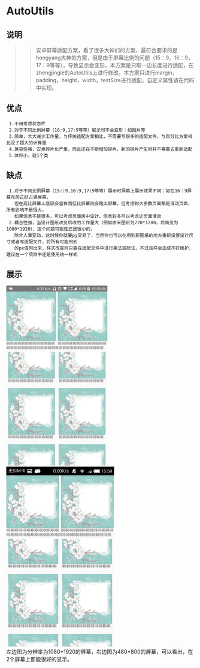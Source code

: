 # AutoUtils
## 说明
>>安卓屏幕适配方案，看了很多大神们的方案，最符合要求的是hongyang大神的方案，但是由于屏幕比例的问题（15：9，16：9，17：9等等），导致显示会变形，本方案是只取一边长度进行适配，在zhengjingle的AutoUtils上进行修改。本方案只进行margin，padding，height，width，testSize进行适配，自定义属性请在代码中实现。
## 优点
     1.不用考虑状态栏
     2.对于不同比例屏幕（16:9,17:9等等）展示时不会变形：如图片等
     3.简单，大大减少工作量，与传统适配方案相比，不需要写很多的适配文件，与百分比方案相比没了超大的计算量
     4.兼容性强，安卓碎片化严重，而且还在不断增加碎片，新的碎片产生时并不需要去重新适配
     5.体积小，就1个类
## 缺点
     1.对于不同比例屏幕（15::9,16:9,17:9等等）展示时屏幕上展示效果不同：如在16：9屏幕布局正好占满屏幕，
       但在高比屏幕上底部会留白而低比屏幕则会跑出屏幕，但考虑到大多数页面都是滑动页面，所有影响不是很大，
       如果信息不是很多，可以考虑页面居中设计，信息较多可以考虑让页面滑动
     2.耦合性强，当设计图纸改变后改的工作量大（例如原来图纸为720*1280，后面变为1080*1920），这个问题可能性还是很小的，
       除非人事变动，这时候你就要py交易了，当然你也可以在用到新图纸的地方重新设置设计尺寸或者写适配文件，将所有可能用到
       的px值列出来，样式改变时只要在适配文件中进行乘法或除法，不过这样会造成不好维护，建议在一个项目中还是使用统一样式
## 展示
<img width="270" height="480" src="https://github.com/shouzhong/AutoUtils/blob/master/Screenshots/1080_1920_3.jpg"/>
<img width="288" height="480" src="https://github.com/shouzhong/AutoUtils/blob/master/Screenshots/480_800_3.png"/>
</br>
左边图为分辨率为1080*1920的屏幕，右边图为480*800的屏幕，可以看出，在2个屏幕上都能很好的显示。